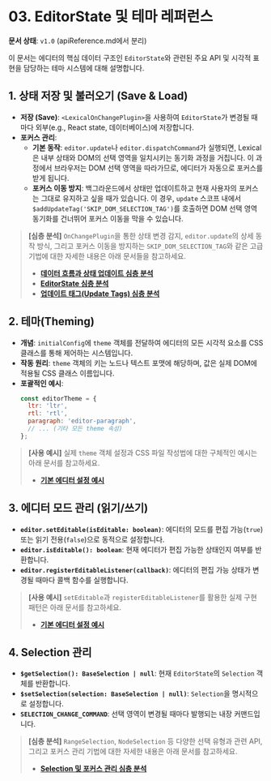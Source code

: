 # 03. EditorState 및 테마 레퍼런스

**문서 상태**: `v1.0` (apiReference.md에서 분리)

이 문서는 에디터의 핵심 데이터 구조인 `EditorState`와 관련된 주요 API 및 시각적 표현을 담당하는 테마 시스템에 대해 설명합니다.

## 1. 상태 저장 및 불러오기 (Save & Load)

- **저장 (Save)**: `<LexicalOnChangePlugin>`을 사용하여 `EditorState`가 변경될 때마다 외부(e.g., React state, 데이터베이스)에 저장합니다.
- **포커스 관리**:
  - **기본 동작**: `editor.update`나 `editor.dispatchCommand`가 실행되면, Lexical은 내부 상태와 DOM의 선택 영역을 일치시키는 동기화 과정을 거칩니다. 이 과정에서 브라우저는 DOM 선택 영역을 따라가므로, 에디터가 자동으로 포커스를 받게 됩니다.
  - **포커스 이동 방지**: 백그라운드에서 상태만 업데이트하고 현재 사용자의 포커스는 그대로 유지하고 싶을 때가 있습니다. 이 경우, `update` 스코프 내에서 `$addUpdateTag('SKIP_DOM_SELECTION_TAG')`를 호출하면 DOM 선택 영역 동기화를 건너뛰어 포커스 이동을 막을 수 있습니다.

> **[심층 분석]** `OnChangePlugin`을 통한 상태 변경 감지, `editor.update`의 상세 동작 방식, 그리고 포커스 이동을 방지하는 `SKIP_DOM_SELECTION_TAG`와 같은 고급 기법에 대한 자세한 내용은 아래 문서들을 참고하세요.
>
> -   **[데이터 흐름과 상태 업데이트 심층 분석](../analysis/data_flow_and_state_update_analysis.md)**
> -   **[EditorState 심층 분석](../analysis/update_mechanism/01_editor_state.md)**
> -   **[업데이트 태그(Update Tags) 심층 분석](../analysis/update_mechanism/04_update_tags.md)**

## 2. 테마(Theming)

- **개념**: `initialConfig`에 `theme` 객체를 전달하여 에디터의 모든 시각적 요소를 CSS 클래스를 통해 제어하는 시스템입니다.
- **작동 원리**: `theme` 객체의 키는 노드나 텍스트 포맷에 해당하며, 값은 실제 DOM에 적용될 CSS 클래스 이름입니다.
- **포괄적인 예시**:
  ```javascript
  const editorTheme = {
    ltr: 'ltr',
    rtl: 'rtl',
    paragraph: 'editor-paragraph',
    // ... (기타 모든 theme 속성)
  };
  ```

> **[사용 예시]** 실제 `theme` 객체 설정과 CSS 파일 작성법에 대한 구체적인 예시는 아래 문서를 참고하세요.
>
> -   **[기본 에디터 설정 예시](../examples/basic_editor_setup.md#2-스타일링-theming)**

## 3. 에디터 모드 관리 (읽기/쓰기)

- **`editor.setEditable(isEditable: boolean)`**: 에디터의 모드를 편집 가능(`true`) 또는 읽기 전용(`false`)으로 동적으로 설정합니다.
- **`editor.isEditable(): boolean`**: 현재 에디터가 편집 가능한 상태인지 여부를 반환합니다.
- **`editor.registerEditableListener(callback)`**: 에디터의 편집 가능 상태가 변경될 때마다 콜백 함수를 실행합니다.

> **[사용 예시]** `setEditable`과 `registerEditableListener`를 활용한 실제 구현 패턴은 아래 문서를 참고하세요.
>
> -   **[기본 에디터 설정 예시](../examples/basic_editor_setup.md#6-읽기편집-모드-전환-readedit-mode)**

## 4. Selection 관리

- **`$getSelection(): BaseSelection | null`**: 현재 `EditorState`의 `Selection` 객체를 반환합니다.
- **`$setSelection(selection: BaseSelection | null)`**: `Selection`을 명시적으로 설정합니다.
- **`SELECTION_CHANGE_COMMAND`**: 선택 영역이 변경될 때마다 발행되는 내장 커맨드입니다.

> **[심층 분석]** `RangeSelection`, `NodeSelection` 등 다양한 선택 유형과 관련 API, 그리고 포커스 관리 기법에 대한 자세한 내용은 아래 문서를 참고하세요.
>
> -   **[Selection 및 포커스 관리 심층 분석](../analysis/selection/01_selection_and_focus_management.md)** 